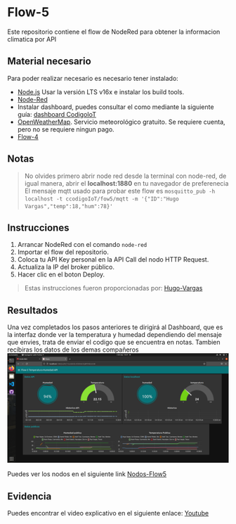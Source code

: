 # Flow-5
Este repositorio contiene el flow de NodeRed para obtener la informacion climatica por API


## Material necesario
Para poder realizar necesario es necesario tener instalado:
- [Node.js](https://github.com/nodesource/distributions/blob/master/README.md) Usar la versión LTS v16x e instalar los build tools.
- [Node-Red](https://nodered.org/docs/getting-started/local)
- Instalar dashboard, puedes consultar el como mediante la siguiente guía: [dashboard CodigoIoT](https://edu.codigoiot.com/mod/page/view.php?id=1080)
- [OpenWeatherMap](https://openweathermap.org). Servicio meteorológico gratuito. Se requiere cuenta, pero no se requiere ningun pago.
- [Flow-4](https://github.com/ArathTzec/Flow-4)


## Notas

>No olvides primero abrir node red desde la terminal con node-red, de igual manera, abrir el **localhost:1880** en tu navegador de preferenecia
>El mensaje mqtt usado para probar este flow es `mosquitto_pub -h localhost -t ccodigoIoT/fow5/mqtt -m '{"ID":"Hugo Vargas","temp":18,"hum":78}'`

## Instrucciones

1. Arrancar NodeRed con el comando `node-red`
2. Importar el flow del repositorio.
3. Coloca tu API Key personal en la API Call del nodo HTTP Request.
4. Actualiza la IP del broker público.
5. Hacer clic en el boton Deploy.

>Estas instrucciones fueron proporcionadas por: [Hugo-Vargas](https://github.com/hugoescalpelo/flow5-NodeRed-ClimaAPI)

## Resultados
Una vez completados los pasos anteriores te dirigirá al Dashboard, que es la interfaz donde ver la temperatura y humedad dependiendo del mensaje que envies, trata de enviar el codigo que se encuentra en notas. Tambien recíbiras los datos de los demas compañeros
![](https://github.com/ArathTzec/Flow-5/blob/main/Dashboard-Flow5.png?raw=true)

Puedes ver los nodos en el siguiente link [Nodos-Flow5](https://github.com/ArathTzec/Flow-5/blob/main/Nodos%20node%20red%20flow%205-1.png)

## Evidencia 

Puedes encontrar el video explicativo en el siguiente enlace: [Youtube](https://www.youtube.com/watch?v=LmUY9topxeM)
